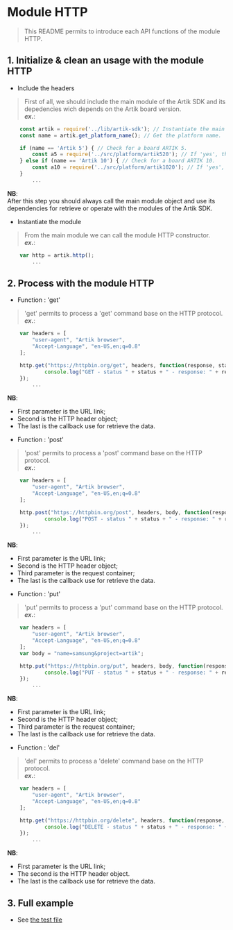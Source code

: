 # Module HTTP
   > This README permits to introduce each API functions of the module HTTP.  

## 1. Initialize & clean an usage with the module HTTP
   * Include the headers
   > First of all, we should include the main module of the Artik SDK and its depedencies wich depends on the Artik board version.  
   > **_ex\._**:  

```javascript
	const artik = require('../lib/artik-sdk'); // Instantiate the main module object for accessing to the Artik SDK.
	const name = artik.get_platform_name(); // Get the platform name.

	if (name == 'Artik 5') { // Check for a board ARTIK 5.
		const a5 = require('../src/platform/artik520'); // If 'yes', then instantiate the platform depedencies.
	} else if (name == 'Artik 10') { // Check for a board ARTIK 10.
		const a10 = require('../src/platform/artik1020'); // If 'yes', then instantiate the platform depedencies.
	}
		...
```
 __NB__:  
   After this step you should always call the main module object and use its dependencies for retrieve or operate with the modules of the Artik SDK.    
   
   * Instantiate the module
   > From the main module we can call the module HTTP constructor.    
   > **_ex\._**:  

```javascript
	var http = artik.http();
		...
```

## 2. Process with the module HTTP
   * Function : 'get'
   > 'get' permits to process a 'get' command base on the HTTP protocol.  
   > **_ex\._**:  

```javascript
	var headers = [
		"user-agent", "Artik browser",
		"Accept-Language", "en-US,en;q=0.8"
	];

	http.get("https://httpbin.org/get", headers, function(response, status) {
    		console.log("GET - status " + status + " - response: " + response);
	});
		...
```
 __NB__:  
   - First parameter is the URL link;    
   - Second is the HTTP header object;    
   - The last is the callback use for retrieve the data.  
 
   * Function : 'post'
   > 'post' permits to process a 'post' command base on the HTTP protocol.  
   > **_ex\._**:  

```javascript
	var headers = [
		"user-agent", "Artik browser",
		"Accept-Language", "en-US,en;q=0.8"
	];

	http.post("https://httpbin.org/post", headers, body, function(response, status) {
			console.log("POST - status " + status + " - response: " + response);
	});
		...
```
 __NB__:  
   - First parameter is the URL link;  
   - Second is the HTTP header object;    
   - Third parameter is the request container;  
   - The last is the callback use for retrieve the data.  
 
   * Function : 'put'
   > 'put' permits to process a 'put' command base on the HTTP protocol.  
   > **_ex\._**:  

```javascript
	var headers = [
		"user-agent", "Artik browser",
		"Accept-Language", "en-US,en;q=0.8"
	];
	var body = "name=samsung&project=artik";

	http.put("https://httpbin.org/put", headers, body, function(response, status) {
			console.log("PUT - status " + status + " - response: " + response);
	});
		...
```
 __NB__:  
   - First parameter is the URL link;    
   - Second is the HTTP header object;    
   - Third parameter is the request container;    
   - The last is the callback use for retrieve the data.  
 
   * Function : 'del'
   > 'del' permits to process a 'delete' command base on the HTTP protocol.  
   > **_ex\._**:  

```javascript
	var headers = [
		"user-agent", "Artik browser",
		"Accept-Language", "en-US,en;q=0.8"
	];

	http.get("https://httpbin.org/delete", headers, function(response, status) {
			console.log("DELETE - status " + status + " - response: " + response);
	});
		...
```
 __NB__:  
   - First parameter is the URL link;  
   - The second is the HTTP header object.  
   - The last is the callback use for retrieve the data.  
 
## 3. Full example

   * See [the test file](/test/http-test.js)
